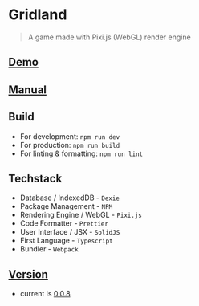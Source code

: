 # Gridland
> A game made with Pixi.js (WebGL) render engine

## [Demo](https://asherjingkongchen.github.io/gridland-demo/)

## [Manual](doc/manual.md)

## Build

- For development: `npm run dev`
- For production: `npm run build`
- For linting & formatting: `npm run lint`

## Techstack

- Database / IndexedDB - `Dexie`
- Package Management - `NPM`
- Rendering Engine / WebGL - `Pixi.js`
- Code Formatter - `Prettier`
- User Interface / JSX - `SolidJS`
- First Language - `Typescript`
- Bundler - `Webpack`

## [Version](doc/version.md)

- current is [0.0.8](doc/version.md#008)
